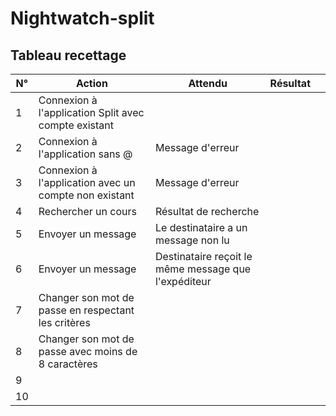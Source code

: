 # Nightwatch-split
## Tableau recettage
|  N° |  Action | Attendu|  Résultat |  | 
|---|---|---|---|---|
|  1 | Connexion à l'application Split avec compte existant  |   |   |   |
|   2|  Connexion à l'application sans @ | Message d'erreur  |   |   |
|   3|  Connexion à l'application avec un compte non existant | Message d'erreur  |   |   |
|   4|  Rechercher un cours  |  Résultat de recherche |   |   |
|   5|  Envoyer un message |  Le destinataire a un message non lu |   |   |
|   6|  Envoyer un message | Destinataire reçoit le même message que l'expéditeur  |   |   |
|   7|  Changer son mot de passe en respectant les critères |   |   |   |
|   8|  Changer son mot de passe avec moins de 8 caractères |   |   |   |
|   9|   |   |   |   |
|   10|   |   |   |   |
